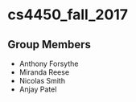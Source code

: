 # cs4450_fall_2017


## Group Members
- Anthony Forsythe
- Miranda Reese
- Nicolas Smith
- Anjay Patel
